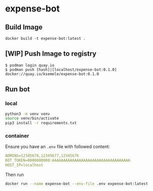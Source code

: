 # expense-bot

## Build Image

```
docker build -t expense-bot:latest .
```

## [WIP] Push Image to registry

```
$ podman login quay.io
$ podman push [hash]|[localhost/expense-bot:0.1.0] docker://quay.io/ksemele/expense-bot:0.1.0
```

## Run bot

### local

```bash
python3 -m venv venv
source venv/bin/activate
pip3 install -r requirements.txt
```

### container

Ensure you have an `.env` file with followed content:
```yaml
ADMINS=12345678,12345677,12345676
BOT_TOKEN=0000000000:AAAAAAAAAAAAAAAAAAAAAAAAAAAAAAAAAAA
HOST_IP=localhost
```
Then run
```bash
docker run --name expense-bot --env-file .env expense-bot:latest
```
